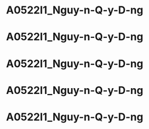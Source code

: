 # A0522I1_Nguy-n-Q-y-D-ng
# A0522I1_Nguy-n-Q-y-D-ng
# A0522I1_Nguy-n-Q-y-D-ng
# A0522I1_Nguy-n-Q-y-D-ng
# A0522I1_Nguy-n-Q-y-D-ng
